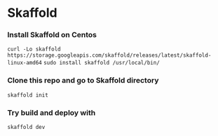 # Skaffold

### Install Skaffold on Centos 
```curl -Lo skaffold https://storage.googleapis.com/skaffold/releases/latest/skaffold-linux-amd64```
```sudo install skaffold /usr/local/bin/```


### Clone this repo and go to Skaffold directory 
```skaffold init ```


### Try build and deploy with 
```skaffold dev```

